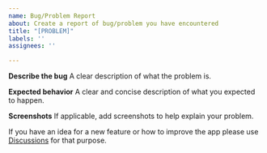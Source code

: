 ```yaml
---
name: Bug/Problem Report
about: Create a report of bug/problem you have encountered
title: "[PROBLEM]"
labels: ''
assignees: ''

---
```


**Describe the bug**
A clear description of what the problem is.

**Expected behavior**
A clear and concise description of what you expected to happen.

**Screenshots**
If applicable, add screenshots to help explain your problem.

If you have an idea for a new feature or how to improve the app please use [Discussions](https://github.com/michaldrabik/showly-2.0/discussions) for that purpose.
